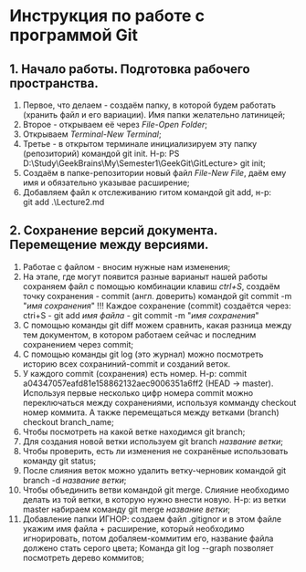 # Инструкция по работе с программой Git
## 1. Начало работы. Подготовка рабочего пространства.
1. Первое, что делаем - создаём папку, в которой будем работать (хранить файл и его вариации). Имя папки желательно латиницей;
2. Второе - открываем её через *File-Open Folder*;
3. Открываем *Terminal-New Terminal*;
4. Третье - в открытом терминале инициализируем эту папку (репозиторий) командой git init. Н-р:  PS D:\Study\GeekBrains\My\Semester1\GeekGit\GitLecture> git init;
5. Создаём в папке-репозитории новый файл *File-New File*, даём ему имя и обязательно указывае расширение;
6. Добавляем файл к отслеживанию гитом командой git add, н-р:   
git add .\Lecture2.md
## 2. Сохранение версий документа. Перемещение между версиями.
1. Работае с файлом - вносим нужные нам изменения;
2. На этапе, где могут появится разные варианыт нашей работы сохраняем файл с помощью комбинации клавиш *ctrl+S*, создаём точку сохранения - commit (англ. доверить) командой git commit -m "*имя сохранения*"
!!! Каждое сохранение (commit) создаётся через: ctri+S - git add *имя файла* - git commit -m "*имя сохранения*"
3. С помощью команды git diff можем сравнить, какая разница между тем документом, в котором работаем сейчас и последним сохранением через commit;
4. С помощью команды git log (это журнал) можно посмотреть историю всех сохраниний-commit и созданий веток.
5. У каждого commit (сохранения) есть номер. Н-р: commit a04347057eafd81e158862132aec9006351a6ff2 (HEAD -> master).  Используя первые несколько цифр номера commit можно переключаться между сохранениями, используя комманду checkout номер коммита.
А также перемещаться между ветками (branch) checkout branch_name;
6. Чтобы посмотреть на какой ветке находимся git branch;
7. Для создания новой ветки используем git branch *название ветки*;
8. Чтобы проверить, есть ли изменения не сохранёные использовать команду git status;
9. После слияния веток можно удалить ветку-черновик командой git branch -d *название ветки*;
10. Чтобы объединить ветви командой git merge. Слияние необходимо делать из той ветки, в которую нужно внести новую. Н-р: из ветки master набираем команду git merge *название ветки*;
11. Добавление папки ИГНОР: создаем файл .gitignor и в этом файле укажим имя файла + расширение, который необходимо игнорировать, потом добаляем-коммитим его, название файла должено стать серого цвета;
Команда git log --graph позволяет посмотреть дерево коммитов;
